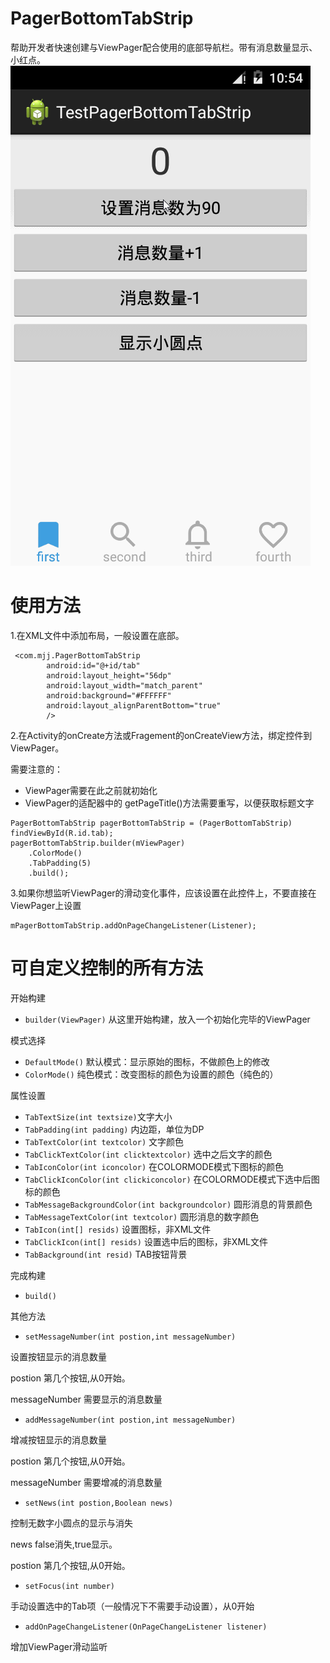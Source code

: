 # PagerBottomTabStrip
帮助开发者快速创建与ViewPager配合使用的底部导航栏。带有消息数量显示、小红点。
![PagerBottomTabStrip](https://github.com/tyzlmjj/IMAGES/blob/master/PagerBottomTabStrip.gif?raw=true)

# 使用方法
1.在XML文件中添加布局，一般设置在底部。
```
 <com.mjj.PagerBottomTabStrip
        android:id="@+id/tab"
        android:layout_height="56dp"
        android:layout_width="match_parent"
        android:background="#FFFFFF"
        android:layout_alignParentBottom="true"
        />
```

2.在Activity的onCreate方法或Fragement的onCreateView方法，绑定控件到ViewPager。

需要注意的：
	
- ViewPager需要在此之前就初始化
- ViewPager的适配器中的 getPageTitle()方法需要重写，以便获取标题文字

```
PagerBottomTabStrip pagerBottomTabStrip = (PagerBottomTabStrip) findViewById(R.id.tab);	
pagerBottomTabStrip.builder(mViewPager)
	.ColorMode()
	.TabPadding(5)
	.build();
```
3.如果你想监听ViewPager的滑动变化事件，应该设置在此控件上，不要直接在ViewPager上设置
```
mPagerBottomTabStrip.addOnPageChangeListener(Listener);
```
# 可自定义控制的所有方法

开始构建
- `builder(ViewPager)`	从这里开始构建，放入一个初始化完毕的ViewPager

模式选择
- `DefaultMode()`	默认模式：显示原始的图标，不做颜色上的修改
- `ColorMode()`	纯色模式：改变图标的颜色为设置的颜色（纯色的）

属性设置
- `TabTextSize(int textsize)`文字大小
- `TabPadding(int padding)`		内边距，单位为DP
- `TabTextColor(int textcolor)`		文字颜色
- `TabClickTextColor(int clicktextcolor)` 选中之后文字的颜色
- `TabIconColor(int iconcolor)` 在COLORMODE模式下图标的颜色
- `TabClickIconColor(int clickiconcolor)` 在COLORMODE模式下选中后图标的颜色
- `TabMessageBackgroundColor(int backgroundcolor)`	圆形消息的背景颜色
- `TabMessageTextColor(int textcolor)`	圆形消息的数字颜色
- `TabIcon(int[] resids)`	设置图标，非XML文件
- `TabClickIcon(int[] resids)`	设置选中后的图标，非XML文件
- `TabBackground(int resid)`	TAB按钮背景

完成构建
- `build()`

其他方法
- `setMessageNumber(int postion,int messageNumber)` 

设置按钮显示的消息数量

postion 第几个按钮,从0开始。

messageNumber 需要显示的消息数量
- `addMessageNumber(int postion,int messageNumber)`

增减按钮显示的消息数量

postion 第几个按钮,从0开始。

messageNumber 需要增减的消息数量
- `setNews(int postion,Boolean news)`

控制无数字小圆点的显示与消失

news false消失,true显示。

postion 第几个按钮,从0开始。
- `setFocus(int number)`

手动设置选中的Tab项（一般情况下不需要手动设置），从0开始	
- `addOnPageChangeListener(OnPageChangeListener listener)`

增加ViewPager滑动监听
	
